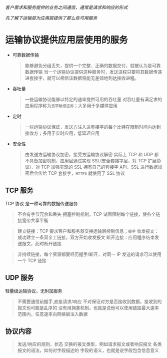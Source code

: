 _客户需求和服务提供的业务之间通信，通常是请求和响应的形式_

_先了解下运输层为应用层提供了那么些可用服务_

# 运输协议提供应用层使用的服务

- 可靠数据传输

  > 能够避免分组丢失，提供一个完整、正确的数据交付，就被认为是可靠数据传输
  > 当一个运输协议提供这种服务时，发送进程只要将其数据传递进套接字，就可以相信该数据将能无差错地到达接收进程。

- 吞吐量

  > 一些运输协议能够以特定的速率提供可用的吞吐量
  > 对吞吐量有满足求的应用程序称为`宽带敏感应用`；大多用于多媒体应用

- 定时

  > 一些运输协议保证，发送方注入进套接字的每个比特在限制时间内达到接收方；多用于实时应用，低延迟应用

- 安全性
  > 由发送方运输协议加密，接受方运输协议解密
  > 实际上 TCP 和 UDP 都不具备加密机制，应用层通过实现 SSL(安全套接字层，对 TCP 扩展协议)，对 TCP 加强实现的
  > SSL 拥有自己的套接字 API，SSL 进行数据加密后会传给 TCP 套接字，`HTTPS` 就使用了 SSL 协议

## TCP 服务

TCP 协议 是一种可靠的数据传送服务

> 不会有字节冗余和丢失
> 拥塞控制机制，TCP 试图限制每个链接，使各个链接宽带共享平衡

> 建立链接：TCP 要求客户和服务器交换运输层控制信息；`握手`
> 收发报文：成功建立一条双全工链接，双方开始收发报文
> 断开连接：应用程序结束发送报文，此时断开链接

> 非持续链接，每个资源都要经历握手/断开，对同一 IP 发送的请求可以使用一个 TCP 链接

## UDP 服务

轻量级运输协议，无附加服务

> 不需要通信前握手,直接请求/响应
> 不对保证对方是否接收到数据，接收到的报文也可能是乱序的
> 没有用拥塞机制，也就是说他可以使用链路最大速率范围内，任意速率向网络层注入数据

## 协议内容

> 发送/响应的规则，状态
> 交换的报文类型，例如请求报文或者响应报文
> 各类报文的语法，如何对字段描述的
> 字段的语义，也就是说字段包含信息意义
